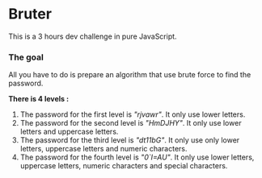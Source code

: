 # Bruter
This is a 3 hours dev challenge in pure JavaScript. 

### The goal
All you have to do is prepare an algorithm that use brute force to find the password.

**There is 4 levels :** 
   1. The password for the first level is  *"rjvawr"*. 
      It only use lower letters. 
   2. The password for the second level is  *"HmDJHY"*. 
      It only use lower letters and uppercase letters. 
   3. The password for the third level is *"dt11bG"*. 
      It only use only lower letters, uppercase letters and numeric characters. 
   4. The password for the fourth level is *"0`I=AU"*.
      It only use lower letters, uppercase letters, numeric characters and special characters. 
